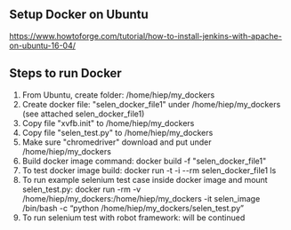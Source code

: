 ## Setup Docker on Ubuntu

https://www.howtoforge.com/tutorial/how-to-install-jenkins-with-apache-on-ubuntu-16-04/

## Steps to run Docker
1. From Ubuntu, create folder: /home/hiep/my_dockers
2. Create docker file: "selen_docker_file1" under /home/hiep/my_dockers (see attached selen_docker_file1)
3. Copy file "xvfb.init" to /home/hiep/my_dockers
4. Copy file "selen_test.py" to /home/hiep/my_dockers
5. Make sure "chromedriver" download and put under /home/hiep/my_dockers
6. Build docker image command: docker build -f "selen_docker_file1"
7. To test docker image build: docker run -t -i --rm selen_docker_file1 ls
8. To run example selenium test case inside docker image and mount selen_test.py:
docker run -rm -v /home/hiep/my_dockers:/home/hiep/my_dockers -it selen_image /bin/bash -c “python /home/hiep/my_dockers/selen_test.py”
9.  To run selenium test with robot framework:
will be continued

